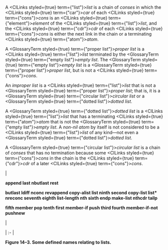  



A <ClLinks styled={true} term={"list"}><i>list</i></ClLinks> is a chain of *conses* in which the <ClLinks styled={true} term={"car"}><i>car</i></ClLinks> of each <ClLinks styled={true} term={"cons"}><i>cons</i></ClLinks> is an <ClLinks styled={true} term={"element"}><i>element</i></ClLinks> of the <ClLinks styled={true} term={"list"}><i>list</i></ClLinks>, and the <ClLinks styled={true} term={"cdr"}><i>cdr</i></ClLinks> of each <ClLinks styled={true} term={"cons"}><i>cons</i></ClLinks> is either the next link in the chain or a terminating <ClLinks styled={true} term={"atom"}><i>atom</i></ClLinks>. 



A <GlossaryTerm styled={true} term={"proper list"}><i>proper list</i></GlossaryTerm> is a <ClLinks styled={true} term={"list"}><i>list</i></ClLinks> terminated by the <GlossaryTerm styled={true} term={"empty list"}><i>empty list</i></GlossaryTerm>. The <GlossaryTerm styled={true} term={"empty list"}><i>empty list</i></GlossaryTerm> is a <GlossaryTerm styled={true} term={"proper list"}><i>proper list</i></GlossaryTerm>, but is not a <ClLinks styled={true} term={"cons"}><i>cons</i></ClLinks>. 



An *improper list* is a <ClLinks styled={true} term={"list"}><i>list</i></ClLinks> that is not a <GlossaryTerm styled={true} term={"proper list"}><i>proper list</i></GlossaryTerm>; that is, it is a <GlossaryTerm styled={true} term={"circular list"}><i>circular list</i></GlossaryTerm> or a <GlossaryTerm styled={true} term={"dotted list"}><i>dotted list</i></GlossaryTerm>. 



A <GlossaryTerm styled={true} term={"dotted list"}><i>dotted list</i></GlossaryTerm> is a <ClLinks styled={true} term={"list"}><i>list</i></ClLinks> that has a terminating <ClLinks styled={true} term={"atom"}><i>atom</i></ClLinks> that is not the <GlossaryTerm styled={true} term={"empty list"}><i>empty list</i></GlossaryTerm>. A *non-nil atom* by itself is not considered to be a <ClLinks styled={true} term={"list"}><i>list</i></ClLinks> of any kind—not even a <GlossaryTerm styled={true} term={"dotted list"}><i>dotted list</i></GlossaryTerm>. 



A <GlossaryTerm styled={true} term={"circular list"}><i>circular list</i></GlossaryTerm> is a chain of *conses* that has no termination because some <ClLinks styled={true} term={"cons"}><i>cons</i></ClLinks> in the chain is the <ClLinks styled={true} term={"cdr"}><i>cdr</i></ClLinks> of a later <ClLinks styled={true} term={"cons"}><i>cons</i></ClLinks>. 



|<p>**append last nbutlast rest** </p><p>**butlast ldiff nconc revappend copy-alist list ninth second copy-list list\* nreconc seventh eighth list-length nth sixth endp make-list nthcdr tailp** </p><p>**fifth member pop tenth first member-if push third fourth member-if-not pushnew**</p>|

| :- |





**Figure 14–3. Some defined names relating to lists.** 



